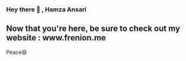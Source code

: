 ### Hey there 👋 , Hamza Ansari
<h2>Now that you're here, be sure to check out my website : www.frenion.me</h2>
<p>Peace😄</p>

<!--
**Vidrow/Vidrow** is a ✨ _special_ ✨ repository because its `README.md` (this file) appears on your GitHub profile.

Here are some ideas to get you started:

- 🔭 I’m currently working on ...
- 🌱 I’m currently learning ...
- 👯 I’m looking to collaborate on ...
- 🤔 I’m looking for help with ...
- 💬 Ask me about ...
- 📫 How to reach me: ...
- 😄 Pronouns: ...
- ⚡ Fun fact: ...
-->
